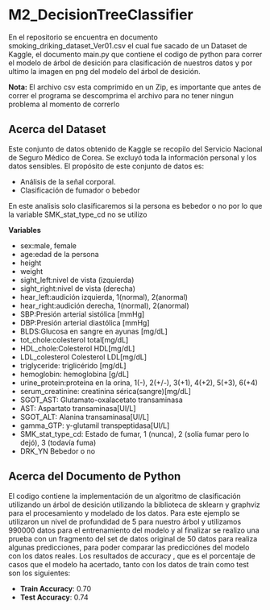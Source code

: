 # M2_DecisionTreeClassifier
En el repositorio se encuentra en documento smoking_driking_dataset_Ver01.csv el cual fue sacado de un Dataset de Kaggle, el documento main.py que contiene el codigo de python para correr el modelo de árbol de desición para clasificación de nuestros datos y por ultimo la imagen en png del modelo del árbol de desición.

**Nota:** El archivo csv esta comprimido en un Zip, es importante que antes de correr el programa se descomprima el archivo para no tener ningun problema al momento de correrlo

## Acerca del Dataset
Este conjunto de datos  obtenido de Kaggle se recopilo del Servicio Nacional de Seguro Médico de Corea. Se excluyó toda la información personal y los datos sensibles.
El propósito de este conjunto de datos es:
* Análisis de la señal corporal.
* Clasificación de fumador o bebedor
  
En este analisis solo clasificaremos si la persona es bebedor o no por lo que la variable SMK_stat_type_cd no se utilizo

**Variables**
* sex:male, female
* age:edad de la persona 
* height
* weight
* sight_left:nivel de vista (izquierda)
* sight_right:nivel de vista (derecha)
* hear_left:audición izquierda, 1(normal), 2(anormal)
* hear_right:audición derecha, 1(normal), 2(anormal)
* SBP:Presión arterial sistólica [mmHg]
* DBP:Presión arterial diastólica [mmHg]
* BLDS:Glucosa en sangre en ayunas [mg/dL]
* tot_chole:colesterol total[mg/dL]
* HDL_chole:Colesterol HDL[mg/dL]
* LDL_colesterol Colesterol LDL[mg/dL]
* triglyceride: triglicérido [mg/dL]
* hemoglobin: hemoglobina [g/dL]
* urine_protein:proteína en la orina, 1(-), 2(+/-), 3(+1), 4(+2), 5(+3), 6(+4)
* serum_creatinine: creatinina sérica(sangre)[mg/dL]
* SGOT_AST: Glutamato-oxalacetato transaminasa
* AST: Aspartato transaminasa[UI/L]
* SGOT_ALT: Alanina transaminasa[UI/L]
* gamma_GTP: y-glutamil transpeptidasa[UI/L]
* SMK_stat_type_cd: Estado de fumar, 1 (nunca), 2 (solía fumar pero lo dejó), 3 (todavía fuma)
* DRK_YN Bebedor o no
  
## Acerca del Documento de Python 
 El codigo contiene la implementación de un algoritmo de clasificación utilizando un árbol de desición utilizando la  biblioteca de sklearn y graphviz para el procesamiento y modelado de los datos.
 Para este ejemplo se utilizaron un nivel de profundidad de 5 para nuestro árbol y utilizamos 990000 datos para el entrenamiento del modelo y al finalizar se realizo una prueba con un fragmento del set de datos original de 50 datos para realiza algunas predicciones, para poder comparar las predicciónes del modelo con los datos reales.
Los resultados de accuracy , que es el porcentaje de casos que el modelo ha acertado, tanto con los datos de train como test son los siguientes:

* **Train Accuracy**: 0.70
* **Test Accuracy**: 0.74

